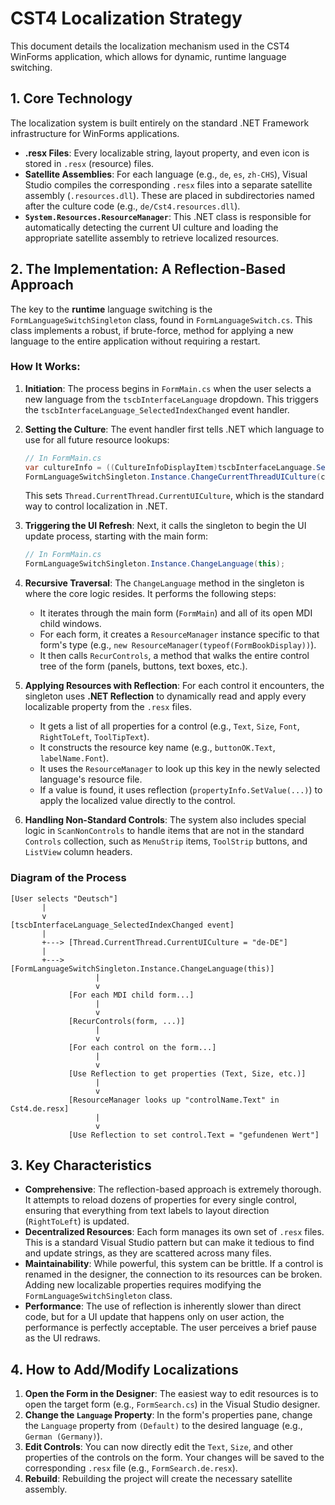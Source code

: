 # CST4 Localization Strategy

This document details the localization mechanism used in the CST4 WinForms application, which allows for dynamic, runtime language switching.

## 1. Core Technology

The localization system is built entirely on the standard .NET Framework infrastructure for WinForms applications.

-   **.resx Files**: Every localizable string, layout property, and even icon is stored in `.resx` (resource) files.
-   **Satellite Assemblies**: For each language (e.g., `de`, `es`, `zh-CHS`), Visual Studio compiles the corresponding `.resx` files into a separate satellite assembly (`.resources.dll`). These are placed in subdirectories named after the culture code (e.g., `de/Cst4.resources.dll`).
-   **`System.Resources.ResourceManager`**: This .NET class is responsible for automatically detecting the current UI culture and loading the appropriate satellite assembly to retrieve localized resources.

## 2. The Implementation: A Reflection-Based Approach

The key to the **runtime** language switching is the `FormLanguageSwitchSingleton` class, found in `FormLanguageSwitch.cs`. This class implements a robust, if brute-force, method for applying a new language to the entire application without requiring a restart.

### How It Works:

1.  **Initiation**: The process begins in `FormMain.cs` when the user selects a new language from the `tscbInterfaceLanguage` dropdown. This triggers the `tscbInterfaceLanguage_SelectedIndexChanged` event handler.

2.  **Setting the Culture**: The event handler first tells .NET which language to use for all future resource lookups:
    ```csharp
    // In FormMain.cs
    var cultureInfo = ((CultureInfoDisplayItem)tscbInterfaceLanguage.SelectedItem).CultureInfo;
    FormLanguageSwitchSingleton.Instance.ChangeCurrentThreadUICulture(cultureInfo);
    ```
    This sets `Thread.CurrentThread.CurrentUICulture`, which is the standard way to control localization in .NET.

3.  **Triggering the UI Refresh**: Next, it calls the singleton to begin the UI update process, starting with the main form:
    ```csharp
    // In FormMain.cs
    FormLanguageSwitchSingleton.Instance.ChangeLanguage(this);
    ```

4.  **Recursive Traversal**: The `ChangeLanguage` method in the singleton is where the core logic resides. It performs the following steps:
    -   It iterates through the main form (`FormMain`) and all of its open MDI child windows.
    -   For each form, it creates a `ResourceManager` instance specific to that form's type (e.g., `new ResourceManager(typeof(FormBookDisplay))`).
    -   It then calls `RecurControls`, a method that walks the entire control tree of the form (panels, buttons, text boxes, etc.).

5.  **Applying Resources with Reflection**: For each control it encounters, the singleton uses **.NET Reflection** to dynamically read and apply every localizable property from the `.resx` files.
    -   It gets a list of all properties for a control (e.g., `Text`, `Size`, `Font`, `RightToLeft`, `ToolTipText`).
    -   It constructs the resource key name (e.g., `buttonOK.Text`, `labelName.Font`).
    -   It uses the `ResourceManager` to look up this key in the newly selected language's resource file.
    -   If a value is found, it uses reflection (`propertyInfo.SetValue(...)`) to apply the localized value directly to the control.

6.  **Handling Non-Standard Controls**: The system also includes special logic in `ScanNonControls` to handle items that are not in the standard `Controls` collection, such as `MenuStrip` items, `ToolStrip` buttons, and `ListView` column headers.

### Diagram of the Process

```
[User selects "Deutsch"]
       |
       v
[tscbInterfaceLanguage_SelectedIndexChanged event]
       |
       +---> [Thread.CurrentThread.CurrentUICulture = "de-DE"]
       |
       +---> [FormLanguageSwitchSingleton.Instance.ChangeLanguage(this)]
                   |
                   v
             [For each MDI child form...]
                   |
                   v
             [RecurControls(form, ...)]
                   |
                   v
             [For each control on the form...]
                   |
                   v
             [Use Reflection to get properties (Text, Size, etc.)]
                   |
                   v
             [ResourceManager looks up "controlName.Text" in Cst4.de.resx]
                   |
                   v
             [Use Reflection to set control.Text = "gefundenen Wert"]
```

## 3. Key Characteristics

-   **Comprehensive**: The reflection-based approach is extremely thorough. It attempts to reload dozens of properties for every single control, ensuring that everything from text labels to layout direction (`RightToLeft`) is updated.
-   **Decentralized Resources**: Each form manages its own set of `.resx` files. This is a standard Visual Studio pattern but can make it tedious to find and update strings, as they are scattered across many files.
-   **Maintainability**: While powerful, this system can be brittle. If a control is renamed in the designer, the connection to its resources can be broken. Adding new localizable properties requires modifying the `FormLanguageSwitchSingleton` class.
-   **Performance**: The use of reflection is inherently slower than direct code, but for a UI update that happens only on user action, the performance is perfectly acceptable. The user perceives a brief pause as the UI redraws.

## 4. How to Add/Modify Localizations

1.  **Open the Form in the Designer**: The easiest way to edit resources is to open the target form (e.g., `FormSearch.cs`) in the Visual Studio designer.
2.  **Change the `Language` Property**: In the form's properties pane, change the `Language` property from `(Default)` to the desired language (e.g., `German (Germany)`).
3.  **Edit Controls**: You can now directly edit the `Text`, `Size`, and other properties of the controls on the form. Your changes will be saved to the corresponding `.resx` file (e.g., `FormSearch.de.resx`).
4.  **Rebuild**: Rebuilding the project will create the necessary satellite assembly.
